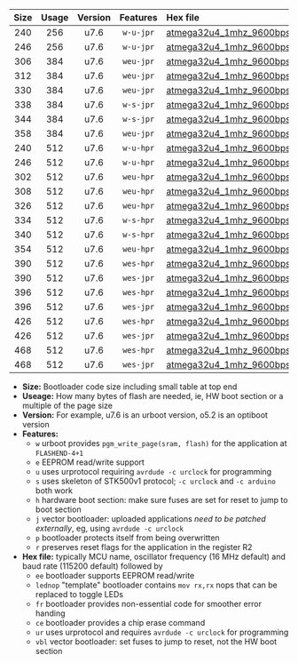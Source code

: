 |Size|Usage|Version|Features|Hex file|
|:-:|:-:|:-:|:-:|:--|
|240|256|u7.6|`w-u-jpr`|[atmega32u4_1mhz_9600bps_ur_vbl.hex](https://raw.githubusercontent.com/stefanrueger/urboot/main/atmega32u4_1mhz_9600bps_ur_vbl.hex)|
|246|256|u7.6|`w-u-jpr`|[atmega32u4_1mhz_9600bps_lednop_ur_vbl.hex](https://raw.githubusercontent.com/stefanrueger/urboot/main/atmega32u4_1mhz_9600bps_lednop_ur_vbl.hex)|
|306|384|u7.6|`weu-jpr`|[atmega32u4_1mhz_9600bps_ee_ur_vbl.hex](https://raw.githubusercontent.com/stefanrueger/urboot/main/atmega32u4_1mhz_9600bps_ee_ur_vbl.hex)|
|312|384|u7.6|`weu-jpr`|[atmega32u4_1mhz_9600bps_ee_lednop_ur_vbl.hex](https://raw.githubusercontent.com/stefanrueger/urboot/main/atmega32u4_1mhz_9600bps_ee_lednop_ur_vbl.hex)|
|330|384|u7.6|`weu-jpr`|[atmega32u4_1mhz_9600bps_ee_lednop_fr_ur_vbl.hex](https://raw.githubusercontent.com/stefanrueger/urboot/main/atmega32u4_1mhz_9600bps_ee_lednop_fr_ur_vbl.hex)|
|338|384|u7.6|`w-s-jpr`|[atmega32u4_1mhz_9600bps_vbl.hex](https://raw.githubusercontent.com/stefanrueger/urboot/main/atmega32u4_1mhz_9600bps_vbl.hex)|
|344|384|u7.6|`w-s-jpr`|[atmega32u4_1mhz_9600bps_lednop_vbl.hex](https://raw.githubusercontent.com/stefanrueger/urboot/main/atmega32u4_1mhz_9600bps_lednop_vbl.hex)|
|358|384|u7.6|`weu-jpr`|[atmega32u4_1mhz_9600bps_ee_lednop_fr_ce_ur_vbl.hex](https://raw.githubusercontent.com/stefanrueger/urboot/main/atmega32u4_1mhz_9600bps_ee_lednop_fr_ce_ur_vbl.hex)|
|240|512|u7.6|`w-u-hpr`|[atmega32u4_1mhz_9600bps_ur.hex](https://raw.githubusercontent.com/stefanrueger/urboot/main/atmega32u4_1mhz_9600bps_ur.hex)|
|246|512|u7.6|`w-u-hpr`|[atmega32u4_1mhz_9600bps_lednop_ur.hex](https://raw.githubusercontent.com/stefanrueger/urboot/main/atmega32u4_1mhz_9600bps_lednop_ur.hex)|
|302|512|u7.6|`weu-hpr`|[atmega32u4_1mhz_9600bps_ee_ur.hex](https://raw.githubusercontent.com/stefanrueger/urboot/main/atmega32u4_1mhz_9600bps_ee_ur.hex)|
|308|512|u7.6|`weu-hpr`|[atmega32u4_1mhz_9600bps_ee_lednop_ur.hex](https://raw.githubusercontent.com/stefanrueger/urboot/main/atmega32u4_1mhz_9600bps_ee_lednop_ur.hex)|
|326|512|u7.6|`weu-hpr`|[atmega32u4_1mhz_9600bps_ee_lednop_fr_ur.hex](https://raw.githubusercontent.com/stefanrueger/urboot/main/atmega32u4_1mhz_9600bps_ee_lednop_fr_ur.hex)|
|334|512|u7.6|`w-s-hpr`|[atmega32u4_1mhz_9600bps.hex](https://raw.githubusercontent.com/stefanrueger/urboot/main/atmega32u4_1mhz_9600bps.hex)|
|340|512|u7.6|`w-s-hpr`|[atmega32u4_1mhz_9600bps_lednop.hex](https://raw.githubusercontent.com/stefanrueger/urboot/main/atmega32u4_1mhz_9600bps_lednop.hex)|
|354|512|u7.6|`weu-hpr`|[atmega32u4_1mhz_9600bps_ee_lednop_fr_ce_ur.hex](https://raw.githubusercontent.com/stefanrueger/urboot/main/atmega32u4_1mhz_9600bps_ee_lednop_fr_ce_ur.hex)|
|390|512|u7.6|`wes-hpr`|[atmega32u4_1mhz_9600bps_ee.hex](https://raw.githubusercontent.com/stefanrueger/urboot/main/atmega32u4_1mhz_9600bps_ee.hex)|
|390|512|u7.6|`wes-jpr`|[atmega32u4_1mhz_9600bps_ee_vbl.hex](https://raw.githubusercontent.com/stefanrueger/urboot/main/atmega32u4_1mhz_9600bps_ee_vbl.hex)|
|396|512|u7.6|`wes-hpr`|[atmega32u4_1mhz_9600bps_ee_lednop.hex](https://raw.githubusercontent.com/stefanrueger/urboot/main/atmega32u4_1mhz_9600bps_ee_lednop.hex)|
|396|512|u7.6|`wes-jpr`|[atmega32u4_1mhz_9600bps_ee_lednop_vbl.hex](https://raw.githubusercontent.com/stefanrueger/urboot/main/atmega32u4_1mhz_9600bps_ee_lednop_vbl.hex)|
|426|512|u7.6|`wes-hpr`|[atmega32u4_1mhz_9600bps_ee_lednop_fr.hex](https://raw.githubusercontent.com/stefanrueger/urboot/main/atmega32u4_1mhz_9600bps_ee_lednop_fr.hex)|
|426|512|u7.6|`wes-jpr`|[atmega32u4_1mhz_9600bps_ee_lednop_fr_vbl.hex](https://raw.githubusercontent.com/stefanrueger/urboot/main/atmega32u4_1mhz_9600bps_ee_lednop_fr_vbl.hex)|
|468|512|u7.6|`wes-hpr`|[atmega32u4_1mhz_9600bps_ee_lednop_fr_ce.hex](https://raw.githubusercontent.com/stefanrueger/urboot/main/atmega32u4_1mhz_9600bps_ee_lednop_fr_ce.hex)|
|468|512|u7.6|`wes-jpr`|[atmega32u4_1mhz_9600bps_ee_lednop_fr_ce_vbl.hex](https://raw.githubusercontent.com/stefanrueger/urboot/main/atmega32u4_1mhz_9600bps_ee_lednop_fr_ce_vbl.hex)|

- **Size:** Bootloader code size including small table at top end
- **Useage:** How many bytes of flash are needed, ie, HW boot section or a multiple of the page size
- **Version:** For example, u7.6 is an urboot version, o5.2 is an optiboot version
- **Features:**
  + `w` urboot provides `pgm_write_page(sram, flash)` for the application at `FLASHEND-4+1`
  + `e` EEPROM read/write support
  + `u` uses urprotocol requiring `avrdude -c urclock` for programming
  + `s` uses skeleton of STK500v1 protocol; `-c urclock` and `-c arduino` both work
  + `h` hardware boot section: make sure fuses are set for reset to jump to boot section
  + `j` vector bootloader: uploaded applications *need to be patched externally*, eg, using `avrdude -c urclock`
  + `p` bootloader protects itself from being overwritten
  + `r` preserves reset flags for the application in the register R2
- **Hex file:** typically MCU name, oscillator frequency (16 MHz default) and baud rate (115200 default) followed by
  + `ee` bootloader supports EEPROM read/write
  + `lednop` "template" bootloader contains `mov rx,rx` nops that can be replaced to toggle LEDs
  + `fr` bootloader provides non-essential code for smoother error handing
  + `ce` bootloader provides a chip erase command
  + `ur` uses urprotocol and requires `avrdude -c urclock` for programming
  + `vbl` vector bootloader: set fuses to jump to reset, not the HW boot section
